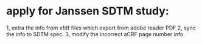# apply for Janssen SDTM study:
1, extra the info from xfdf files which export from adobe reader PDF
2, sync the info to SDTM spec. 
3, modify the incorrect aCRF page number info

